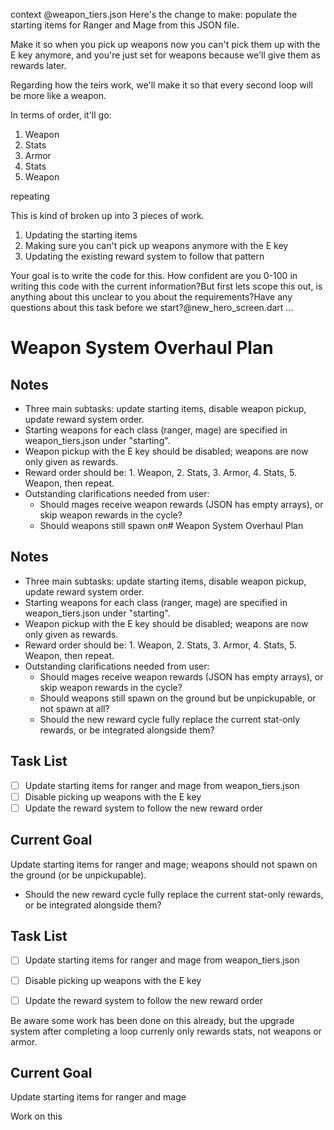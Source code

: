 context
@weapon_tiers.json 
Here's the change to make: populate the starting items for Ranger and Mage from this JSON file.

Make it so when you pick up weapons now you can't pick them up with the E key anymore, and you're just set for weapons because we'll give them as rewards later. 

Regarding how the teirs work, we'll make it so that every second loop will be more like a weapon. 

In terms of order, it'll go:
1. Weapon
2. Stats
3. Armor
4. Stats
5. Weapon

repeating

This is kind of broken up into 3 pieces of work.
1. Updating the starting items
2. Making sure you can't pick up weapons anymore with the E key
3. Updating the existing reward system to follow that pattern 

Your goal is to write the code for this.
How confident are you 0-100 in writing this code with the current information?But first lets scope this out, is anything about this unclear to you about the requirements?Have any questions about this task before we start?@new_hero_screen.dart 
...

# Weapon System Overhaul Plan

## Notes
- Three main subtasks: update starting items, disable weapon pickup, update reward system order.
- Starting weapons for each class (ranger, mage) are specified in weapon_tiers.json under "starting".
- Weapon pickup with the E key should be disabled; weapons are now only given as rewards.
- Reward order should be: 1. Weapon, 2. Stats, 3. Armor, 4. Stats, 5. Weapon, then repeat.
- Outstanding clarifications needed from user:
  - Should mages receive weapon rewards (JSON has empty arrays), or skip weapon rewards in the cycle?
  - Should weapons still spawn on# Weapon System Overhaul Plan

## Notes
- Three main subtasks: update starting items, disable weapon pickup, update reward system order.
- Starting weapons for each class (ranger, mage) are specified in weapon_tiers.json under "starting".
- Weapon pickup with the E key should be disabled; weapons are now only given as rewards.
- Reward order should be: 1. Weapon, 2. Stats, 3. Armor, 4. Stats, 5. Weapon, then repeat.
- Outstanding clarifications needed from user:
  - Should mages receive weapon rewards (JSON has empty arrays), or skip weapon rewards in the cycle?
  - Should weapons still spawn on the ground but be unpickupable, or not spawn at all?
  - Should the new reward cycle fully replace the current stat-only rewards, or be integrated alongside them?

## Task List
- [ ] Update starting items for ranger and mage from weapon_tiers.json
- [ ] Disable picking up weapons with the E key
- [ ] Update the reward system to follow the new reward order

## Current Goal
Update starting items for ranger and mage; weapons should not spawn on the ground (or be unpickupable).
  - Should the new reward cycle fully replace the current stat-only rewards, or be integrated alongside them?

## Task List
- [ ] Update starting items for ranger and mage from weapon_tiers.json
- [ ] Disable picking up weapons with the E key
- [ ] Update the reward system to follow the new reward order


Be aware some work has been done on this already, but the upgrade system after completing a loop currenly only rewards stats, not weapons or armor.

## Current Goal
Update starting items for ranger and mage

Work on this